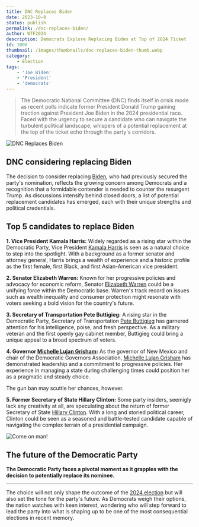 ```yaml
---
title: DNC Replaces Biden
date: 2023-10-8
status: publish
permalink: /dnc-replaces-biden/
author: WTF2024
description: Democrats Explore Replacing Biden at Top of 2024 Ticket
id: 1008
thumbnail: /images/thumbnails/dnc-replaces-biden-thumb.webp
category:
    - Election
tags:
    - 'Joe Biden'
    - 'President'
    - 'democrats'
---
```


> The Democratic National Committee (DNC) finds itself in crisis mode as recent polls indicate former President Donald Trump gaining traction against President Joe Biden in the 2024 presidential race. Faced with the urgency to secure a candidate who can navigate the turbulent political landscape, whispers of a potential replacement at the top of the ticket echo through the party's corridors.

![DNC Replaces Biden](/images/dnc-replaces-biden.webp)

## DNC considering replacing Biden

The decision to consider replacing [Biden](https://wlog.app/posts/biden-administration-incompetent-or-vindictive.html), who had previously secured the party's nomination, reflects the growing concern among Democrats and a recognition that a formidable contender is needed to counter the resurgent Trump. As discussions intensify behind closed doors, a list of potential replacement candidates has emerged, each with their unique strengths and political credentials.

## Top 5 candidates to replace Biden

**1. Vice President Kamala Harris:**
Widely regarded as a rising star within the Democratic Party, Vice President [Kamala Harris](https://www.youtube.com/watch?v=x0_R_fipxDY) is seen as a natural choice to step into the spotlight. With a background as a former senator and attorney general, Harris brings a wealth of experience and a historic profile as the first female, first Black, and first Asian-American vice president.

**2. Senator Elizabeth Warren:**
Known for her progressive policies and advocacy for economic reform, Senator [Elizabeth Warren](https://www.politico.com/magazine/story/2019/08/27/pocahontas-elizabeth-warrens-biggest-vulnerability-227912/) could be a unifying force within the Democratic base. Warren's track record on issues such as wealth inequality and consumer protection might resonate with voters seeking a bold vision for the country's future.

**3. Secretary of Transportation Pete Buttigieg:**
A rising star in the Democratic Party, Secretary of Transportation [Pete Buttigieg](https://www.washingtonexaminer.com/policy/infrastructure/biden-buttigieg-racial-equity-token-funding-fire-activists?utm_source=google&utm_medium=cpc&utm_campaign=Pmax_USA_High-Intent-Audience-Signals) has garnered attention for his intelligence, poise, and fresh perspective. As a military veteran and the first openly gay cabinet member, Buttigieg could bring a unique appeal to a broad spectrum of voters.

**4. Governor [Michelle Lujan Grisham](https://news.yahoo.com/mexico-gov-michelle-lujan-grishams-183031293.html):**
As the governor of New Mexico and chair of the Democratic Governors Association, [Michelle Lujan Grisham](https://www.koat.com/article/new-mexico-governor-impeachment-lujan-grisham/45263537) has demonstrated leadership and a commitment to progressive policies. Her experience in managing a state during challenging times could position her as a pragmatic and steady choice.

The gun ban may scuttle her chances, however.

**5. Former Secretary of State Hillary Clinton:**
Some party insiders, seemigly lack any creativity at all, are speculating about the return of former Secretary of State [Hillary Clinton](https://www.msn.com/en-us/news/politics/hillary-clinton-calls-for-formal-deprogramming-of-trump-cult-members/ar-AA1hO3Ae). With a long and storied political career, Clinton could be seen as a seasoned and battle-tested candidate capable of navigating the complex terrain of a presidential campaign.

![Come on man!](/images/comeOnMan.webp)

## The future of the Democratic Party

**The Democratic Party faces a pivotal moment as it grapples with the decision to potentially replace its nominee.**

---

The choice will not only shape the outcome of the [2024 election](/posts/FearAndLoathing2024.html) but will also set the tone for the party's future. As Democrats weigh their options, the nation watches with keen interest, wondering who will step forward to lead the party into what is shaping up to be one of the most consequential elections in recent memory.